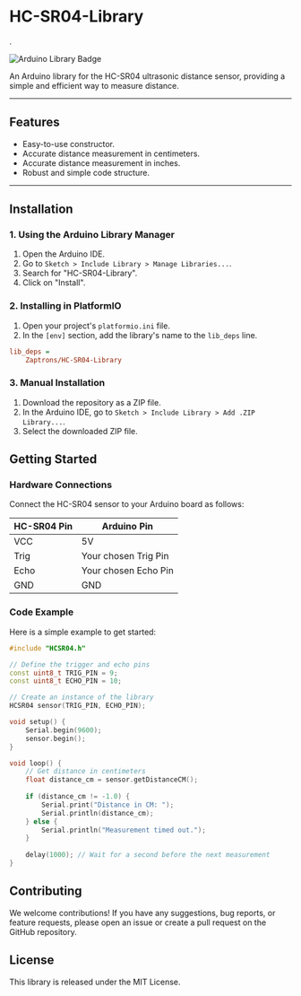 # HC-SR04-Library
.

![Arduino Library Badge](https://img.shields.io/badge/Arduino%20Library-HC%20SR04%20Library-blue.svg)

An Arduino library for the HC-SR04 ultrasonic distance sensor, providing a simple and efficient way to measure distance.

---

## Features
- Easy-to-use constructor.
- Accurate distance measurement in centimeters.
- Accurate distance measurement in inches.
- Robust and simple code structure.

---

## Installation

### 1. Using the Arduino Library Manager
1.  Open the Arduino IDE.
2.  Go to `Sketch > Include Library > Manage Libraries...`.
3.  Search for "HC-SR04-Library".
4.  Click on "Install".

### 2. Installing in PlatformIO
1.  Open your project's `platformio.ini` file.
2.  In the `[env]` section, add the library's name to the `lib_deps` line.

```ini
lib_deps =
    Zaptrons/HC-SR04-Library
```
### 3. Manual Installation

1.  Download the repository as a ZIP file.
2.  In the Arduino IDE, go to `Sketch > Include Library > Add .ZIP Library...`.
3.  Select the downloaded ZIP file.

## Getting Started

### Hardware Connections

Connect the HC-SR04 sensor to your Arduino board as follows:

| HC-SR04 Pin | Arduino Pin |
| ----------- | ----------- |
| VCC         | 5V          |
| Trig        | Your chosen Trig Pin |
| Echo        | Your chosen Echo Pin |
| GND         | GND         |

### Code Example

Here is a simple example to get started:

```cpp
#include "HCSR04.h"

// Define the trigger and echo pins
const uint8_t TRIG_PIN = 9;
const uint8_t ECHO_PIN = 10;

// Create an instance of the library
HCSR04 sensor(TRIG_PIN, ECHO_PIN);

void setup() {
    Serial.begin(9600);
    sensor.begin();
}

void loop() {
    // Get distance in centimeters
    float distance_cm = sensor.getDistanceCM();
    
    if (distance_cm != -1.0) {
        Serial.print("Distance in CM: ");
        Serial.println(distance_cm);
    } else {
        Serial.println("Measurement timed out.");
    }
    
    delay(1000); // Wait for a second before the next measurement
}
```
## Contributing
We welcome contributions! If you have any suggestions, bug reports, or feature requests, please open an issue or create a pull request on the GitHub repository.

## License
This library is released under the MIT License.